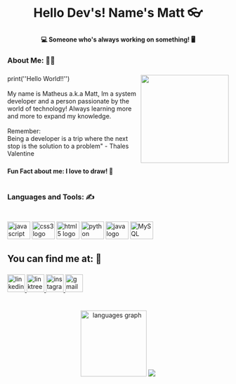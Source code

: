 <h1 align="center">Hello Dev's! Name's Matt 👓</h1>

###

<h4 align="center">💻 Someone who's always working on something! 🖥</h4>

###

<h3 align="left">About Me: 🙍‍♂️</h3>

###

<img align="right" height="200" src="https://i.pinimg.com/originals/48/2f/f3/482ff37c43387b76de1161edb4d04977.gif"  />

###

<p align="left">print(''Hello World!!'') <br><br>My name is Matheus a.k.a Matt, Im a system developer and a person passionate by the world of technology! Always learning more and more to expand my knowledge.<br><br>Remember:<br>Being a developer is a trip where the next stop is the solution to a problem" - Thales Valentine</p>

###

<h4 align="left">Fun Fact about me: I love to draw! 🎨</h4>

###

<h1 align="left"></h1>

###

<h3 align="left">Languages and Tools: ✍</h3>

###

<br clear="both">

<div align="left">
  <img src="https://cdn.jsdelivr.net/gh/devicons/devicon/icons/javascript/javascript-original.svg" height="40" width="52" alt="javascript logo"  />
  <img src="https://cdn.jsdelivr.net/gh/devicons/devicon/icons/css3/css3-original.svg" height="40" width="52" alt="css3 logo"  />
  <img src="https://cdn.jsdelivr.net/gh/devicons/devicon/icons/html5/html5-original.svg" height="40" width="52" alt="html5 logo"  />
  <img src="https://cdn.jsdelivr.net/gh/devicons/devicon/icons/python/python-original.svg" height="40" width="52" alt="python logo"  />
  <img src="https://cdn.jsdelivr.net/gh/devicons/devicon/icons/java/java-original.svg" height="40" width="52" alt="java logo"  />
  <img src="https://www.freepnglogos.com/uploads/logo-mysql-png/logo-mysql-mysql-logo-png-images-are-download-crazypng-21.png" height="40" width="52" alt="MySQL"  />
</div>

###

<h2 align="left">You can find me at: 📱</h2>

###

<div align="left">
  <a href="https://www.linkedin.com/in/matheus-willians-549778223/" target="_blank">
    <img src="https://img.shields.io/static/v1?message=LinkedIn&logo=linkedin&label=My&color=0077B5&logoColor=white&labelColor=000&style=for-the-badge" height="40" alt="linkedin logo"  />
  </a>
  <a href="https://linktr.ee/manomatt" target="_blank">
    <img src="https://img.shields.io/static/v1?message=Linktree&logo=linktree&label=my&color=00796B&logoColor=&labelColor=000000&style=for-the-badge" height="40" alt="linktree logo"  />
  </a>
  <a href="https://www.instagram.com/mano_matt/" target="_blank">
    <img src="https://img.shields.io/static/v1?message=Instagram&logo=instagram&label=Social&color=E4405F&logoColor=white&labelColor=000000&style=for-the-badge" height="40" alt="instagram logo"  />
  </a>
  </a>
  <img src="https://img.shields.io/static/v1?message=contatomatheuswilliansbr@gmail.com&logo=gmail&label=How to reach me:&color=FF0004&logoColor=black&labelColor=FFFFFF&style=for-the-badge" height="40" alt="gmail logo"  />
</div>

###

<h1 align="left"></h1>

###

<div align="center">
  <img src="https://github-readme-stats.vercel.app/api/top-langs?locale=en&hide_title=false&layout=compact&card_width=320&langs_count=5&theme=outrun&hide_border=false&username=MattWillians" height="150" alt="languages graph"  />
  <img src="https://github-readme-stats.vercel.app/api?hide_title=false&hide_rank=false&show_icons=true&include_all_commits=true&count_private=true&disable_animations=false&theme=outrun&locale=en&hide_border=false&custom_title=My%20GITHUB%20Stats!&username=MattWillians" />
</div>

###

<h1 align="left"></h1>
